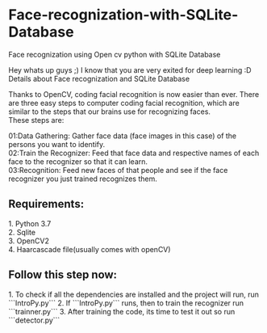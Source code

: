 # Face-recognization-with-SQLite-Database
Face recognization using Open cv python with SQLite Database<br>

Hey whats up guys ;) I know that you are very exited for deep learning :D <br>
Details about Face recognization and SQLite Database <br>

Thanks to OpenCV, coding facial recognition is now easier than ever. There are three easy steps to computer coding facial recognition, which are similar to the steps that our brains use for recognizing faces.<br> These steps are:

01:Data Gathering: Gather face data (face images in this case) of the persons you want to identify.<br>
02:Train the Recognizer: Feed that face data and respective names of each face to the recognizer so that it can learn.<br>
03:Recognition: Feed new faces of that people and see if the face recognizer you just trained recognizes them.<br>
<h2>Requirements: </h2>
1. Python 3.7 <br>
2. Sqlite <br>
3. OpenCV2 <br>
4. Haarcascade file(usually comes with openCV) <br>

<h2>Follow this step now: </h2>
1. To check if all the dependencies are installed and the project will run, run ```IntroPy.py```
2. If ```IntroPy.py``` runs, then to train the recognizer run ```trainner.py```
3. After training the code, its time to test it out so run ```detector.py```
